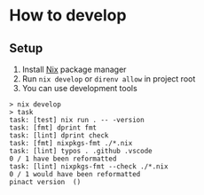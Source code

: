 # How to develop

## Setup

1. Install [Nix](https://nixos.org/) package manager
2. Run `nix develop` or `direnv allow` in project root
3. You can use development tools

```console
> nix develop
> task
task: [test] nix run . -- -version
task: [fmt] dprint fmt
task: [lint] dprint check
task: [fmt] nixpkgs-fmt ./*.nix
task: [lint] typos . .github .vscode
0 / 1 have been reformatted
task: [lint] nixpkgs-fmt --check ./*.nix
0 / 1 would have been reformatted
pinact version  ()
```
